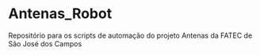 # Antenas_Robot
Repositório para os scripts de automação do projeto Antenas da FATEC de São José dos Campos
